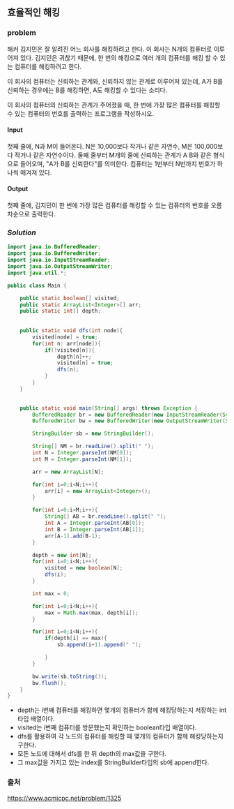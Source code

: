 ## **효율적인 해킹**


### **problem**
해커 김지민은 잘 알려진 어느 회사를 해킹하려고 한다. 이 회사는 N개의 컴퓨터로 이루어져 있다. 김지민은 귀찮기 때문에, 한 번의 해킹으로 여러 개의 컴퓨터를 해킹 할 수 있는 컴퓨터를 해킹하려고 한다.

이 회사의 컴퓨터는 신뢰하는 관계와, 신뢰하지 않는 관계로 이루어져 있는데, A가 B를 신뢰하는 경우에는 B를 해킹하면, A도 해킹할 수 있다는 소리다.

이 회사의 컴퓨터의 신뢰하는 관계가 주어졌을 때, 한 번에 가장 많은 컴퓨터를 해킹할 수 있는 컴퓨터의 번호를 출력하는 프로그램을 작성하시오.


#### **Input**
첫째 줄에, N과 M이 들어온다. N은 10,000보다 작거나 같은 자연수, M은 100,000보다 작거나 같은 자연수이다. 둘째 줄부터 M개의 줄에 신뢰하는 관계가 A B와 같은 형식으로 들어오며, "A가 B를 신뢰한다"를 의미한다. 컴퓨터는 1번부터 N번까지 번호가 하나씩 매겨져 있다.

#### **Output**
첫째 줄에, 김지민이 한 번에 가장 많은 컴퓨터를 해킹할 수 있는 컴퓨터의 번호를 오름차순으로 출력한다.

### ***Solution***
``` java
import java.io.BufferedReader;
import java.io.BufferedWriter;
import java.io.InputStreamReader;
import java.io.OutputStreamWriter;
import java.util.*;

public class Main {

    public static boolean[] visited;
    public static ArrayList<Integer>[] arr;
    public static int[] depth;
	
    
    public static void dfs(int node){
        visited[node] = true;
        for(int n: arr[node]){
            if(!visited[n]){
                depth[n]++;
                visited[n] = true;
                dfs(n);
            }
        }
    }
	

    public static void main(String[] args) throws Exception {
        BufferedReader br = new BufferedReader(new InputStreamReader(System.in));
        BufferedWriter bw = new BufferedWriter(new OutputStreamWriter(System.out));

        StringBuilder sb = new StringBuilder();

        String[] NM = br.readLine().split(" ");
        int N = Integer.parseInt(NM[0]);
        int M = Integer.parseInt(NM[1]);

        arr = new ArrayList[N];

        for(int i=0;i<N;i++){
            arr[i] = new ArrayList<Integer>();
        }

        for(int i=0;i<M;i++){
            String[] AB = br.readLine().split(" ");
            int A = Integer.parseInt(AB[0]);
            int B = Integer.parseInt(AB[1]);
            arr[A-1].add(B-1);
        }

        depth = new int[N];
        for(int i=0;i<N;i++){
            visited = new boolean[N];
            dfs(i);
        }

        int max = 0;

        for(int i=0;i<N;i++){
            max = Math.max(max, depth[i]);
        }

        for(int i=0;i<N;i++){
            if(depth[i] == max){
                sb.append(i+1).append(" ");

            }
        }

        bw.write(sb.toString());
        bw.flush();
    }
}
```
- depth는 i번째 컴퓨터를 해킹하면 몇개의 컴퓨터가 함께 해킹당하는지 저장하는 int타입 배열이다.
- visited는 i번째 컴퓨터를 방문했는지 확인하는 boolean타입 배열이다.
- dfs를 활용하여 각 노드의 컴퓨터를 해킹할 때 몇개의 컴퓨터가 함께 해킹당하는지 구한다.
- 모든 노드에 대해서 dfs를 한 뒤 depth의 max값을 구한다.
- 그 max값을 가지고 있는 index를 StringBuilder타입의 sb에 append한다.



### 출처
https://www.acmicpc.net/problem/1325